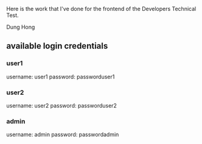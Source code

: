 Here is the work that I've done for the frontend of the Developers Technical Test.

Dung Hong

## available login credentials

### user1

username: user1
password: passworduser1

### user2

username: user2
password: passworduser2

### admin

username: admin
password: passwordadmin
